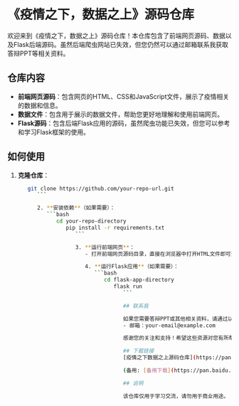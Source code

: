 # 《疫情之下，数据之上》源码仓库

欢迎来到《疫情之下，数据之上》源码仓库！本仓库包含了前端网页源码、数据以及Flask后端源码。虽然后端爬虫网站已失效，但您仍然可以通过邮箱联系我获取答辩PPT等相关资料。

## 仓库内容

- **前端网页源码**：包含网页的HTML、CSS和JavaScript文件，展示了疫情相关的数据和信息。
- **数据文件**：包含用于展示的数据文件，帮助您更好地理解和使用前端网页。
- **Flask源码**：包含后端Flask应用的源码，虽然爬虫功能已失效，但您可以参考和学习Flask框架的使用。

## 如何使用

1. **克隆仓库**：
   ```bash
      git clone https://github.com/your-repo-url.git
         ```

         2. **安装依赖**（如果需要）：
            ```bash
               cd your-repo-directory
                  pip install -r requirements.txt
                     ```

                     3. **运行前端网页**：
                        - 打开前端网页源码目录，直接在浏览器中打开HTML文件即可查看网页。

                        4. **运行Flask应用**（如果需要）：
                           ```bash
                              cd flask-app-directory
                                 flask run
                                    ```

                                    ## 联系我

                                    如果您需要答辩PPT或其他相关资料，请通过以下邮箱联系我：
                                    - 邮箱：your-email@example.com

                                    感谢您的关注和支持！希望这些资源对您有所帮助。

                                    ## 下载链接
                                    [疫情之下数据之上源码仓库](https://pan.quark.cn/s/56250f1b6087) 

                                    (备用: [备用下载](https://pan.baidu.com/s/19uppApCi5WTmsIaIYHJLPQ?pwd=1234))

                                    ## 说明

                                    该仓库仅用于学习交流，请勿用于商业用途。
